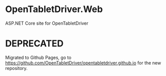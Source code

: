# OpenTabletDriver.Web
ASP.NET Core site for OpenTabletDriver

# DEPRECATED
Migrated to Github Pages, go to https://github.com/OpenTabletDriver/opentabletdriver.github.io for the new repository.
